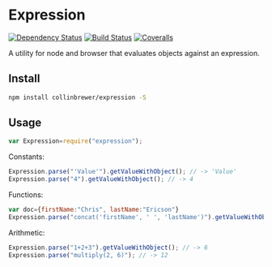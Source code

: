 # Expression
[![Dependency Status](https://img.shields.io/david/collinbrewer/expression/master.svg)](https://david-dm.org/collinbrewer/expression.svg)
[![Build Status](https://img.shields.io/travis/collinbrewer/expression.svg)](https://travis-ci.org/collinbrewer/expression)
[![Coveralls](https://img.shields.io/coveralls/collinbrewer/expression.svg?maxAge=2592000)](https://coveralls.io/github/collinbrewer/expression)

A utility for node and browser that evaluates objects against an expression.

## Install
```sh
npm install collinbrewer/expression -S
```

## Usage

```js
var Expression=require("expression");
```

Constants:
```javascript
Expression.parse("'Value'").getValueWithObject(); // -> 'Value'
Expression.parse("4").getValueWithObject(); // -> 4
```

Functions:
```javascript
var doc={firstName:"Chris", lastName:"Ericson"}
Expression.parse("concat('firstName', ' ', 'lastName')").getValueWithObject(doc); // -> "Chris Ericson"
```

Arithmetic:
```javascript
Expression.parse("1+2+3").getValueWithObject(); // -> 6
Expression.parse("multiply(2, 6)"); // -> 12
```

